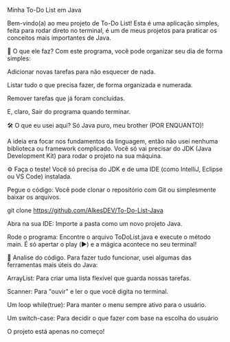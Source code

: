 Minha To-Do List em Java

Bem-vindo(a) ao meu projeto de To-Do List! Esta é uma aplicação simples, feita para rodar direto no terminal, é um de meus projetos para praticar os conceitos mais importantes de Java.

🚀 O que ele faz?
Com este programa, você pode organizar seu dia de forma simples:

Adicionar novas tarefas para não esquecer de nada.

Listar tudo o que precisa fazer, de forma organizada e numerada.

Remover tarefas que já foram concluídas.

E, claro, Sair do programa quando terminar.

🛠️ O que eu usei aqui?
Só Java puro, meu brother (POR ENQUANTO)!

A ideia era focar nos fundamentos da linguagem, então não usei nenhuma biblioteca ou framework complicado. Você só vai precisar do JDK (Java Development Kit) para rodar o projeto na sua máquina.

⚙️ Faça o teste!
Você só precisa do JDK e de uma IDE (como IntelliJ, Eclipse ou VS Code) instalada.

Pegue o código: Você pode clonar o repositório com Git ou simplesmente baixar os arquivos.

git clone https://github.com/AlkesDEV/To-Do-List-Java

Abra na sua IDE: Importe a pasta como um novo projeto Java.

Rode o programa: Encontre o arquivo ToDoList.java e execute o método main. É só apertar o play (▶️) e a mágica acontece no seu terminal!

📝 Analise do código. 
Para fazer tudo funcionar, usei algumas das ferramentas mais úteis do Java:

ArrayList<String>: Para criar uma lista flexível que guarda nossas tarefas.

Scanner: Para "ouvir" e ler o que você digita no terminal.

Um loop while(true): Para manter o menu sempre ativo para o usuário.

Um switch-case: Para decidir o que fazer com base na escolha do usuário


O projeto está apenas no começo!
